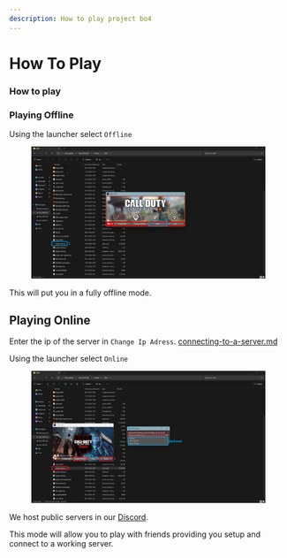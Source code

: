 ```yaml
---
description: How to play project bo4
---
```


# How To Play

### How to play

### Playing Offline

Using the launcher select `Offline`

<figure><img src="../.gitbook/assets/image.png" alt=""><figcaption></figcaption></figure>

This will put you in a fully offline mode.

## Playing Online

Enter the ip of the server in `Change Ip Adress`. [connecting-to-a-server.md](connecting-to-a-server.md "mention")

Using the launcher select `Online`

<figure><img src="../.gitbook/assets/image (1).png" alt=""><figcaption></figcaption></figure>

We host public servers in our [Discord](https://discord.gg/AXECAzJJGU).



This mode will allow you to play with friends providing you setup and connect to a working server.
